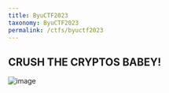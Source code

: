 ```yaml
---
title: ByuCTF2023
taxonomy: ByuCTF2023
permalink: /ctfs/byuctf2023
---
```


## CRUSH THE CRYPTOS BABEY!

![image](https://github.com/pikaroot/pikaroot.github.io/assets/107750005/009a8e0c-8047-4e84-a4e2-c610246c9b2e)
